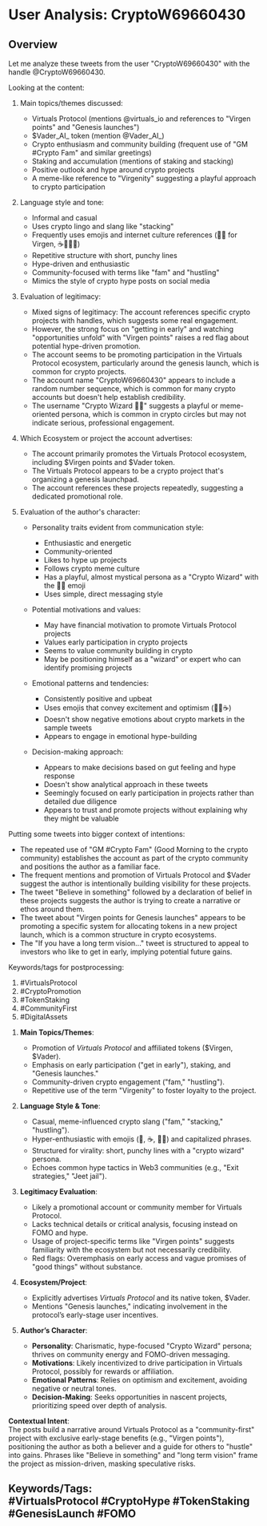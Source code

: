 # User Analysis: CryptoW69660430

## Overview

<think>
Let me analyze these tweets from the user "CryptoW69660430" with the handle @CryptoW69660430.

Looking at the content:

1. Main topics/themes discussed:
   - Virtuals Protocol (mentions @virtuals_io and references to "Virgen points" and "Genesis launches")
   - $Vader_AI_ token (mention @Vader_AI_)
   - Crypto enthusiasm and community building (frequent use of "GM #Crypto Fam" and similar greetings)
   - Staking and accumulation (mentions of staking and stacking)
   - Positive outlook and hype around crypto projects
   - A meme-like reference to "Virgenity" suggesting a playful approach to crypto participation

2. Language style and tone:
   - Informal and casual
   - Uses crypto lingo and slang like "stacking"
   - Frequently uses emojis and internet culture references (🧢🤝 for Virgen, ☕️🚀💯💯)
   - Repetitive structure with short, punchy lines
   - Hype-driven and enthusiastic
   - Community-focused with terms like "fam" and "hustling"
   - Mimics the style of crypto hype posts on social media

3. Evaluation of legitimacy:
   - Mixed signs of legitimacy: The account references specific crypto projects with handles, which suggests some real engagement.
   - However, the strong focus on "getting in early" and watching "opportunities unfold" with "Virgen points" raises a red flag about potential hype-driven promotion.
   - The account seems to be promoting participation in the Virtuals Protocol ecosystem, particularly around the genesis launch, which is common for crypto projects.
   - The account name "CryptoW69660430" appears to include a random number sequence, which is common for many crypto accounts but doesn't help establish credibility.
   - The username "Crypto Wizard 🧙‍♂️" suggests a playful or meme-oriented persona, which is common in crypto circles but may not indicate serious, professional engagement.

4. Which Ecosystem or project the account advertises:
   - The account primarily promotes the Virtuals Protocol ecosystem, including $Virgen points and $Vader token.
   - The Virtuals Protocol appears to be a crypto project that's organizing a genesis launchpad.
   - The account references these projects repeatedly, suggesting a dedicated promotional role.

5. Evaluation of the author's character:

   - Personality traits evident from communication style:
     * Enthusiastic and energetic
     * Community-oriented
     * Likes to hype up projects
     * Follows crypto meme culture
     * Has a playful, almost mystical persona as a "Crypto Wizard" with the 🧙‍♂️ emoji
     * Uses simple, direct messaging style

   - Potential motivations and values:
     * May have financial motivation to promote Virtuals Protocol projects
     * Values early participation in crypto projects
     * Seems to value community building in crypto
     * May be positioning himself as a "wizard" or expert who can identify promising projects

   - Emotional patterns and tendencies:
     * Consistently positive and upbeat
     * Uses emojis that convey excitement and optimism (🚀💯☕️)
     * Doesn't show negative emotions about crypto markets in the sample tweets
     * Appears to engage in emotional hype-building

   - Decision-making approach:
     * Appears to make decisions based on gut feeling and hype response
     * Doesn't show analytical approach in these tweets
     * Seemingly focused on early participation in projects rather than detailed due diligence
     * Appears to trust and promote projects without explaining why they might be valuable

Putting some tweets into bigger context of intentions:
- The repeated use of "GM #Crypto Fam" (Good Morning to the crypto community) establishes the account as part of the crypto community and positions the author as a familiar face.
- The frequent mentions and promotion of Virtuals Protocol and $Vader suggest the author is intentionally building visibility for these projects.
- The tweet "Believe in something" followed by a declaration of belief in these projects suggests the author is trying to create a narrative or ethos around them.
- The tweet about "Virgen points for Genesis launches" appears to be promoting a specific system for allocating tokens in a new project launch, which is a common structure in crypto ecosystems.
- The "If you have a long term vision..." tweet is structured to appeal to investors who like to get in early, implying potential future gains.

Keywords/tags for postprocessing:
1. #VirtualsProtocol
2. #CryptoPromotion
3. #TokenStaking
4. #CommunityFirst 
5. #DigitalAssets
</think>

1. **Main Topics/Themes**:  
   - Promotion of *Virtuals Protocol* and affiliated tokens ($Virgen, $Vader).  
   - Emphasis on early participation ("get in early"), staking, and "Genesis launches."  
   - Community-driven crypto engagement ("fam," "hustling").  
   - Repetitive use of the term "Virgenity" to foster loyalty to the project.  

2. **Language Style & Tone**:  
   - Casual, meme-influenced crypto slang ("fam," "stacking," "hustling").  
   - Hyper-enthusiastic with emojis (🚀, ☕️, 🧢🤝) and capitalized phrases.  
   - Structured for virality: short, punchy lines with a "crypto wizard" persona.  
   - Echoes common hype tactics in Web3 communities (e.g., "Exit strategies," "Jeet jail").  

3. **Legitimacy Evaluation**:  
   - Likely a promotional account or community member for Virtuals Protocol.  
   - Lacks technical details or critical analysis, focusing instead on FOMO and hype.  
   - Usage of project-specific terms like "Virgen points" suggests familiarity with the ecosystem but not necessarily credibility.  
   - Red flags: Overemphasis on early access and vague promises of "good things" without substance.  

4. **Ecosystem/Project**:  
   - Explicitly advertises *Virtuals Protocol* and its native token, $Vader.  
   - Mentions "Genesis launches," indicating involvement in the protocol’s early-stage user incentives.  

5. **Author’s Character**:  
   - **Personality**: Charismatic, hype-focused "Crypto Wizard" persona; thrives on community energy and FOMO-driven messaging.  
   - **Motivations**: Likely incentivized to drive participation in Virtuals Protocol, possibly for rewards or affiliation.  
   - **Emotional Patterns**: Relies on optimism and excitement, avoiding negative or neutral tones.  
   - **Decision-Making**: Seeks opportunities in nascent projects, prioritizing speed over depth of analysis.  

**Contextual Intent**:  
The posts build a narrative around Virtuals Protocol as a "community-first" project with exclusive early-stage benefits (e.g., "Virgen points"), positioning the author as both a believer and a guide for others to "hustle" into gains. Phrases like "Believe in something" and "long term vision" frame the project as mission-driven, masking speculative risks.  

**Keywords/Tags**:  
#VirtualsProtocol #CryptoHype #TokenStaking #GenesisLaunch #FOMO
---
